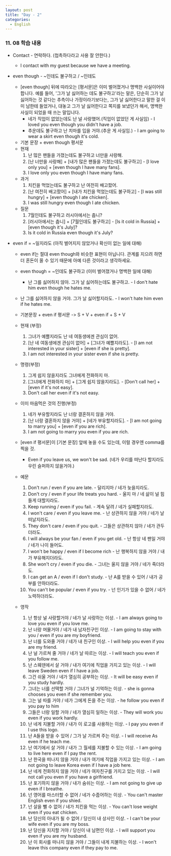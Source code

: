 ```yaml
---
layout: post
title: "Day - 2"
categories:
  - English
---
```


### 11. 08 학습 내용
  * Contact - 연락하다. (첩촉하다라고 사용 잘 안한다.)
    * I contact with my guest because we have a meeting.

  * even though - ~인데도 불구하고 / ~인데도
    * [even though] 뒤에 따라오는 [평서문]은 이미 벌어졌거나 명백한 사실이어야 합니다. 예를 들어, '그가 날 싫어하는 데도 불구하고'라는 말은, 단순히 그가 날 싫어하는 것 같다는 추측이나 가정이라기보다는, 그가 날 싫어한다고 말한 걸 이미 남한테 들었거나, 대놓고 그가 날 싫어한다고 쪽지를 보냈던가 해서, 명백한 사실이 되었을 때 쓰는 말입니다.
      * 네가 직업이 없었는데도 난 널 사랑했어.(직업이 없었던 게 사실임) - I loved you even though you didn't have a job.
      * 추운데도 불구하고 난 치마를 입을 거야.(추운 게 사실임.) - I am going to wear a skirt even though it's cold.
    * 기본 문장 + even though 평서문
    * 현재
      1. 난 많은 팬들을 가졌는데도 불구하고 너만을 사랑해.
      2. [난 너만을 사랑해] + [내가 많은 팬들을 가졌는데도 불구하고] - [I love only you] + [even though I have many fans].
      3. I love only you even though I have many fans.
    * 과거
      1. 치킨을 먹었는데도 불구하고 난 여전히 배고팠어.
      2. [난 여전히 배고팠어] + [내가 치킨을 먹었는데도 불구하고] - [I was still hungry] + [even though I ate chicken].
      3. I was still hungry even though I ate chicken.
    * 질문
      1. 7월인데도 불구하고 러시아에서는 춥니?
      2. [러시아에서는 춥니] + [7월인데도 불구하고] - [Is it cold in Russia] + [even though it's July]?
      3. Is it cold in Russia even though it's July?

  * even if = ~일지라도 (아직 벌어지지 않았거나 확신이 없는 일에 대해)
    * even if는 절대 even though와 비슷한 표현이 아닙니다. 관계를 지으려 하면 더 혼돈이 올 수 있기 때문에 아예 다른 것이라고 생각하세요.
    * even though = ~인데도 불구하고 (이미 벌어졌거나 명백한 일에 대해)
      * 난 그를 싫어하지 않아. 그가 날 싫어하는데도 불구하고. - I don't hate him even though he hates me.
    * 난 그를 싫어하지 않을 거야. 그가 날 싫어할지라도. - I won't hate him even if he hates me.
    * 기본문장 + even if 평서문 -> S + V + even if + S + V
    * 현재 (부정)
      1. 그녀가 예쁠지라도 난 네 여동생에겐 관심이 없어.
      2. [난 네 여동생에겐 관심이 없어] + [그녀가 예쁠지라도]. - [I am not interested in your sister] + [even if she is pretty].
      3. I am not interested in your sister even if she is pretty.
    * 명령(부정)
      1. 그게 쉽지 않을지라도 그녀에게 전화하지 마.
      2. [그녀에게 전화하지 마] + [그게 쉽지 않을지라도]. - [Don't call her] + [even if it's not easy].
      3. Don't call her even if it's not easy.
    * 이미 마음먹은 것의 진행(부정)
      1. 네가 부유할지라도 난 너랑 결혼하지 않을 거야.
      2. [난 너랑 결혼하지 않을 거야] + [네가 부유할지라도]. - [I am not going to marry you] + [even if you are rich].
      3. I am not going to marry you even if you are rich.
    * [even if 평서문]이 [기본 문장] 앞에 놓을 수도 있는데, 이럴 경우엔 comma를 찍을 것.
      * Even if you leave us, we won't be sad. (네가 우리를 떠난다 할지라도 우린 슬퍼하지 않을거야.)
    * 예문
      1. Don't run / even if you are late. - 달리지마 / 네가 늦을지라도.
      2. Don't cry / even if your life treats you hard. - 울지 마 / 네 삶이 널 힘들게 대할지라도.
      3. Keep running / even if you fail. - 계속 달려 / 네가 실패할지라도.
      4. I won't care / even if you leave me. - 난 상관하지 않을 거야 / 네가 날 떠날지라도.
      5. They don't care / even if you quit. - 그들은 상관하지 않아 / 네가 관두더라도.
      6. I will always be your fan / even if you get old. - 난 항상 네 팬일 거야 / 네가 나이 들어도.
      7. I won't be happy / even if I become rich - 난 행복하지 않을 거야 / 내가 부유해지더라도.
      8. She won't cry / even if you die. - 그녀는 울지 않을 거야 / 네가 죽더라도.
      9. I can get an A / even if I don't study. - 난 A를 받을 수 있어 / 내가 공부를 안하더라도.
      10. You can't be popular / even if you try. - 넌 인기가 있을 수 없어 / 네가 노력하더라도.

    * 영작
      1. 난 항상 널 사랑할거야 / 네가 날 사랑하는 이상. - I am always going to love you even if you love me.
      2. 난 너랑 머물거야 / 네가 내 남자친구인 이상. - I am going to stay with you / even if you are my boyfriend.
      3. 난 너를 도와줄 거야 / 네가 내 친구인 이상. - I will help you even if you are my friend.
      4. 난 널 가르쳐 줄 거야 / 네가 날 따르는 이상. - I will teach you even if you follow me.
      5. 난 스웨덴에서 살 거야 / 내가 여기에 직업을 가지고 있는 이상. - I will leave Sweden even if I have a job.
      6. 그건 쉬울 거야 / 네가 열심히 공부하는 이상. - It will be easy even if you study hardly.
      7. 그녀는 너를 선택할 거야 / 그녀가 널 기억하는 이상. - she is gonna chooses you even if she remember you.
      8. 그는 널 따를 거야 / 네가 그에게 돈을 주는 이상. - he follow you even if you pay to him
      9. 그들은 너랑 일할 거야 / 네가 열심히 일하는 이상. - They will work you even if you work hardly.
      10. 난 네게 지불할 거야 / 내가 이 로고를 사용하는 이상. - I pay you even if I use this logo.
      11. 난 A들을 받을 수 있어 / 그가 날 가르켜 주는 이상. - I will receive As even if he teach me.
      12. 난 여기에서 살 거야 / 내가 그 월세를 지불할 수 있는 이상. - I am going to live here even if I pay the rent.
      13. 난 한국을 떠나지 않을 거야 / 내가 여기에 직업을 가지고 있는 이상. - I am not going to leave Korea even if I have a job here.
      14. 난 네게 전화하지 않을 거야 / 네가 여자친구를 가지고 있는 이상. - I will not call you even if you have a girlfriend.
      15. 난 포기하지 않을 거야 / 내가 숨쉬는 이상. - I am not going to give up even if I breathe.
      16. 넌 영어를 마스터할 수 없어 / 네가 수줍어하는 이상. - You can't master English even if you shied.
      17. 넌 살을 뺄 수 없어 / 네가 치킨을 먹는 이상. - You can't lose weight even if you eat chicken.
      18. 난 당신의 아내가 될 수 없어 / 당신이 내 상사인 이상. - I can't be your wife even if you are my boss.
      19. 난 당신을 지지할 거야 / 당신이 내 남편인 이상. - I will support you even if you are my husband.
      20. 난 이 회사를 떠나지 않을 거야 / 그들이 내게 지불하는 이상. - I won't leave this company even if they pay to me.
